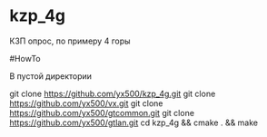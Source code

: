 # kzp_4g
КЗП опрос, по примеру 4 горы


#HowTo

В пустой директории

git clone https://github.com/yx500/kzp_4g.git
git clone https://github.com/yx500/vx.git
git clone https://github.com/yx500/gtcommon.git
git clone https://github.com/yx500/gtlan.git
cd kzp_4g && cmake . && make




